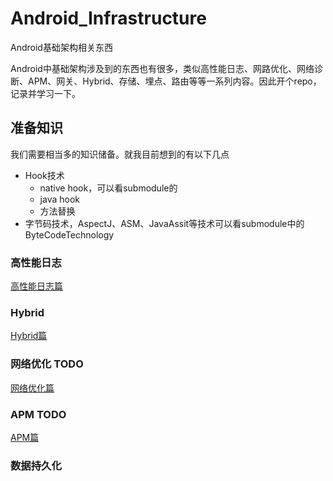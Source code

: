 # Android_Infrastructure
Android基础架构相关东西

Android中基础架构涉及到的东西也有很多，类似高性能日志、网路优化、网络诊断、APM、网关、Hybrid、存储、埋点、路由等等一系列内容。因此开个repo，记录并学习一下。

## 准备知识

我们需要相当多的知识储备。就我目前想到的有以下几点

* Hook技术
    * native hook，可以看submodule的
    * java hook
    * 方法替换
* 字节码技术，AspectJ、ASM、JavaAssit等技术可以看submodule中的ByteCodeTechnology 

### 高性能日志

[高性能日志篇](https://github.com/Guolei1130/Android_Infrastructure/tree/master/log_about)

### Hybrid

[Hybrid篇](./hybrid/hybrid.md)

### 网络优化 TODO

[网络优化篇](./android_network/网络优化篇.MD)

### APM TODO

[APM篇](https://github.com/Guolei1130/Android_Infrastructure/tree/master/android_apm)

### 数据持久化






